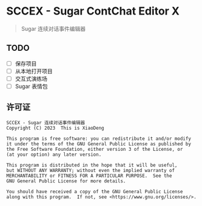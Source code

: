 # SCCEX - Sugar ContChat Editor X

> Sugar 连续对话事件编辑器

## TODO

- [ ] 保存项目
- [ ] 从本地打开项目
- [ ] 交互式演练场
- [ ] Sugar 表情包

## 许可证

    SCCEX - Sugar 连续对话事件编辑器
    Copyright (C) 2023  This is XiaoDeng

    This program is free software: you can redistribute it and/or modify
    it under the terms of the GNU General Public License as published by
    the Free Software Foundation, either version 3 of the License, or
    (at your option) any later version.

    This program is distributed in the hope that it will be useful,
    but WITHOUT ANY WARRANTY; without even the implied warranty of
    MERCHANTABILITY or FITNESS FOR A PARTICULAR PURPOSE.  See the
    GNU General Public License for more details.

    You should have received a copy of the GNU General Public License
    along with this program.  If not, see <https://www.gnu.org/licenses/>.

